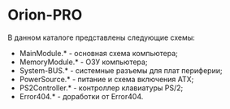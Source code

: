 # Orion-PRO

В данном каталоге представлены следующие схемы:
* MainModule.* - основная схема компьютера;
* MemoryModule.* - ОЗУ компьютера;
* System-BUS.* - системные разъемы для  плат периферии;
* PowerSource.* - питание и схема включения ATX;
* PS2Controller.* - контроллер клавиатуры PS/2;
* Error404.* - доработки от Error404.
